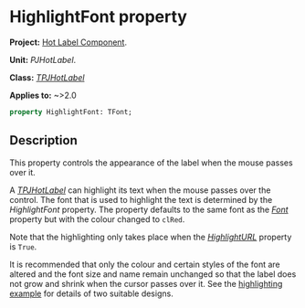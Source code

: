 # HighlightFont property

**Project:** [Hot Label Component](../API.md).

**Unit:** _PJHotLabel_.

**Class:** _[TPJHotLabel](../API/TPJHotLabel.md)_

**Applies to:** ~>2.0

```pascal
property HighlightFont: TFont;
```

## Description

This property controls the appearance of the label when the mouse passes over it.

A _[TPJHotLabel](../API/TPJHotLabel.md)_ can highlight its text when the mouse passes over the control. The font that is used to highlight the text is determined by the _HighlightFont_ property. The property defaults to the same font as the _[Font](../API/TPJHotLabel-Font.md)_ property but with the colour changed to `clRed`.

Note that the highlighting only takes place when the _[HighlightURL](../API/TPJHotLabel-HighlightURL.md)_ property is `True`.

It is recommended that only the colour and certain styles of the font are altered and the font size and name remain unchanged so that the label does not grow and shrink when the cursor passes over it. See the [highlighting example](../Examples/Example1.md) for details of two suitable designs.
